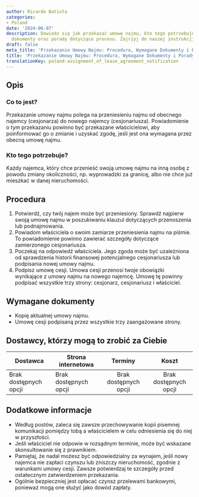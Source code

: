 ```yaml
---
author: Ricardo Batista
categories:
- Poland
date: '2024-06-07'
description: Dowiedz się jak przekazać umowę najmu, kto tego potrzebuje, wymagane
  dokumenty oraz porady dotyczące procesu. Zajrzyj do naszej instrukcji!
draft: false
meta_title: 'Przekazanie Umowy Najmu: Procedura, Wymagane Dokumenty i Porady'
title: 'Przekazanie Umowy Najmu: Procedura, Wymagane Dokumenty i Porady'
translationKey: poland-assignment_of_lease_agreement_notification
---
```



## Opis
### Co to jest?
Przekazanie umowy najmu polega na przeniesieniu najmu od obecnego najemcy (cesjonarza) do nowego najemcy (cesjonariusza). Powiadomienie o tym przekazaniu powinno być przekazane właścicielowi, aby poinformować go o zmianie i uzyskać zgodę, jeśli jest ona wymagana przez obecną umowę najmu.
### Kto tego potrzebuje?
Każdy najemca, który chce przenieść swoją umowę najmu na inną osobę z powodu zmiany okoliczności, np. wyprowadzki za granicę, albo nie chce już mieszkać w danej nieruchomości.

## Procedura
1. Potwierdź, czy twój najem może być przeniesiony. Sprawdź najpierw swoją umowę najmu w poszukiwaniu klauzul dotyczących przenoszenia lub podnajmowania.
2. Powiadom właściciela o swoim zamiarze przeniesienia najmu na piśmie. To powiadomienie powinno zawierać szczegóły dotyczące zamierzonego cesjonariusza.
3. Poczekaj na odpowiedź właściciela. Jego zgoda może być uzależniona od sprawdzenia historii finansowej potencjalnego cesjonariusza lub podpisania nowej umowy najmu.
4. Podpisz umowę cesji. Umowa cesji przenosi twoje obowiązki wynikające z umowy najmu na nowego najemcę. Umowę tę powinny podpisać wszystkie trzy strony: cesjonarz, cesjonariusz i właściciel.

## Wymagane dokumenty
- Kopię aktualnej umowy najmu.
- Umowę cesji podpisaną przez wszystkie trzy zaangażowane strony.

## Dostawcy, którzy mogą to zrobić za Ciebie

| Dostawca        |     Strona internetowa     |     Terminy    |       Koszt      |
| --------------- | --------------- |  :-------------: | :-------------: |
| Brak dostępnych opcji  |  Brak dostępnych opcji |  Brak dostępnych opcji  |  Brak dostępnych opcji |

## Dodatkowe informacje
- Według postów, zaleca się zawsze przechowywanie kopii pisemnej komunikacji pomiędzy tobą a właścicielem w celu odniesienia się do niej w przyszłości.
- Jeśli właściciel nie odpowie w rozsądnym terminie, może być wskazane skonsultowanie się z prawnikiem.
- Pamiętaj, że nadal możesz być odpowiedzialny za wynajem, jeśli nowy najemca nie zapłaci czynszu lub zniszczy nieruchomość, zgodnie z warunkami umowy cesji. Zawsze potwierdzaj te szczegóły przed ostatecznym zatwierdzeniem przekazania.
- Ogólnie bezpieczniej jest opłacać czynsz przelewami bankowymi, ponieważ mogą one służyć jako dowód zapłaty.